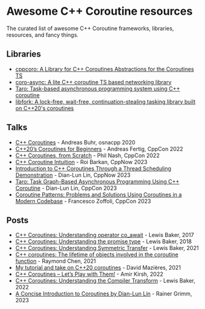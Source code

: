 # Awesome C++ Coroutine resources
The curated list of awesome C++ Coroutine frameworks, libraries, resources, and fancy things.


## Libraries
- [cppcoro: A Library for C++ Coroutines Abstractions for the Coroutines TS](https://github.com/lewissbaker/cppcoro)
- [coro-async: A lite C++ coroutine TS based networking library](https://github.com/arun11299/coro-async)
- [Taro: Task-based asynchronous programming system using C++ coroutine](https://github.com/dian-lun-lin/taro)
- [libfork: A lock-free, wait-free, continuation-stealing tasking library built on C++20's coroutines](https://github.com/ConorWilliams/libfork)

## Talks
- [C++ Coroutines](https://youtu.be/vzC2iRfO_H8) - Andreas Buhr, osnacpp 2020
- [C++20’s Coroutines for Beginners](https://youtu.be/8sEe-4tig_A) - Andreas Fertig, CppCon 2022
- [C++ Coroutines, from Scratch](https://youtu.be/EGqz7vmoKco) - Phil Nash, CppCon 2022
- [C++ Coroutine Intuition](https://youtu.be/NNqVt73OsfI) - Roi Barkan, CppNow 2023
- [Introduction to C++ Coroutines Through a Thread Scheduling Demonstration](https://youtu.be/kIPzED3VD3w) - Dian-Lun Lin, CppNow 2023
- [Taro: Task Graph-Based Asynchronous Programming Using C++ Coroutine](https://youtu.be/UCejPLSCaoI) - Dian-Lun Lin, CppCon 2023
- [Coroutine Patterns: Problems and Solutions Using Coroutines in a Modern Codebase](https://youtu.be/Iqrd9vsLrak) - Francesco Zoffoli, CppCon 2023

## Posts
- [C++ Coroutines: Understanding operator co_await](https://lewissbaker.github.io/2017/11/17/understanding-operator-co-await) - Lewis Baker, 2017
- [C++ Coroutines: Understanding the promise type](https://lewissbaker.github.io/2018/09/05/understanding-the-promise-type) - Lewis Baker, 2018
- [C++ Coroutines: Understanding Symmetric Transfer](https://lewissbaker.github.io/2020/05/11/understanding_symmetric_transfer) - Lewis Baker, 2021
- [C++ coroutines: The lifetime of objects involved in the coroutine function](https://devblogs.microsoft.com/oldnewthing/20210412-00/?p=105078) - Raymond Chen, 2021
- [My tutorial and take on C++20 coroutines](https://www.scs.stanford.edu/~dm/blog/c++-coroutines.html) - David Mazières, 2021
- [C++ Coroutines – Let’s Play with Them!](https://www.incredibuild.com/blog/cpp-coroutines-lets-play-with-them) - Amir Kirsh, 2022
- [C++ Coroutines: Understanding the Compiler Transform](https://lewissbaker.github.io/2022/08/27/understanding-the-compiler-transform) - Lewis Baker, 2022
- [A Concise Introduction to Coroutines by Dian-Lun Lin](https://www.linkedin.com/pulse/concise-introduction-coroutines-dian-lun-li-rainer-grimm-wjqee/?trk=article-ssr-frontend-pulse_more-articles_related-content-card) - Rainer Grimm, 2023


